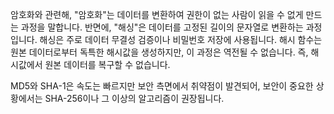 암호화와 관련해, "암호화"는 데이터를 변환하여 권한이 없는 사람이 읽을 수 없게 만드는 과정을 말합니다. 반면에, "해싱"은 데이터를 고정된 길이의 문자열로 변환하는 과정입니다. 해싱은 주로 데이터 무결성 검증이나 비밀번호 저장에 사용됩니다. 해시 함수는 원본 데이터로부터 독특한 해시값을 생성하지만, 이 과정은 역전될 수 없습니다. 즉, 해시값에서 원본 데이터를 복구할 수 없습니다.

MD5와 SHA-1은 속도는 빠르지만 보안 측면에서 취약점이 발견되어, 보안이 중요한 상황에서는 SHA-256이나 그 이상의 알고리즘이 권장됩니다.